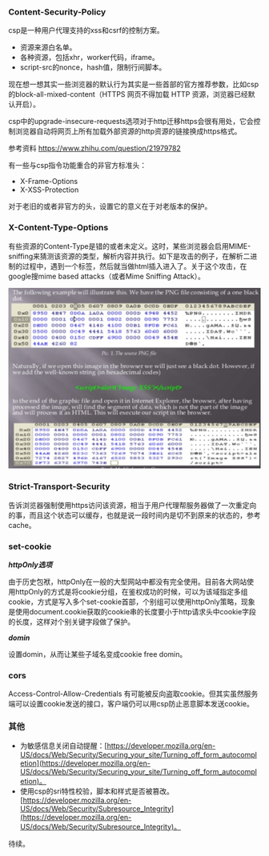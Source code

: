 ### Content-Security-Policy

csp是一种用户代理支持的xss和csrf的控制方案。

- 资源来源白名单。
- 各种资源，包括xhr，worker代码，iframe。
- script-src的nonce，hash值，限制行间脚本。

现在想一想其实一些浏览器的默认行为其实是一些首部的官方推荐参数，比如csp的block-all-mixed-content（HTTPS 网页不得加载 HTTP 资源，浏览器已经默认开启）。

csp中的upgrade-insecure-requests选项对于http迁移https会很有用处，它会控制浏览器自动将网页上所有加载外部资源的http资源的链接换成https格式。

参考资料 https://www.zhihu.com/question/21979782

有一些与csp指令功能重合的非官方标准头： 
- X-Frame-Options
- X-XSS-Protection

对于老旧的或者非官方的头，设置它的意义在于对老版本的保护。

### X-Content-Type-Options

有些资源的Content-Type是错的或者未定义。这时，某些浏览器会启用MIME-sniffing来猜测该资源的类型，解析内容并执行。如下是攻击的例子，在解析二进制的过程中，遇到一个标签，然后就当做html插入进入了。关于这个攻击，在google搜mime based attacks（或者Mime Sniffing Attack）。

![](/images/1510990815vx.png)

### Strict-Transport-Security

告诉浏览器强制使用https访问该资源，相当于用户代理帮服务器做了一次重定向的事，而且这个状态可以缓存，也就是说一段时间内是切不到原来的状态的，参考cache。

### set-cookie

***httpOnly选项***

由于历史包袱，httpOnly在一般的大型网站中都没有完全使用。目前各大网站使用httpOnly的方式是将cookie分组，在鉴权成功的时候，可以为该域指定多组cookie，方式是写入多个set-cookie首部，个别组可以使用httpOnly策略，现象是使用document.cookie获取的cookie串的长度要小于http请求头中cookie字段的长度，这样对个别关键字段做了保护。

***domin***

设置domin，从而让某些子域名变成cookie free domin。

### cors

Access-Control-Allow-Credentials 有可能被反向盗取cookie。但其实虽然服务端可以设置cookie发送的接口，客户端仍可以用csp防止恶意脚本发送cookie。

### 其他

- 为敏感信息关闭自动提醒：[https://developer.mozilla.org/en-US/docs/Web/Security/Securing_your_site/Turning_off_form_autocompletion](https://developer.mozilla.org/en-US/docs/Web/Security/Securing_your_site/Turning_off_form_autocompletion)。
- 使用csp的sri特性校验，脚本和样式是否被篡改。[https://developer.mozilla.org/en-US/docs/Web/Security/Subresource_Integrity](https://developer.mozilla.org/en-US/docs/Web/Security/Subresource_Integrity)。


待续。


